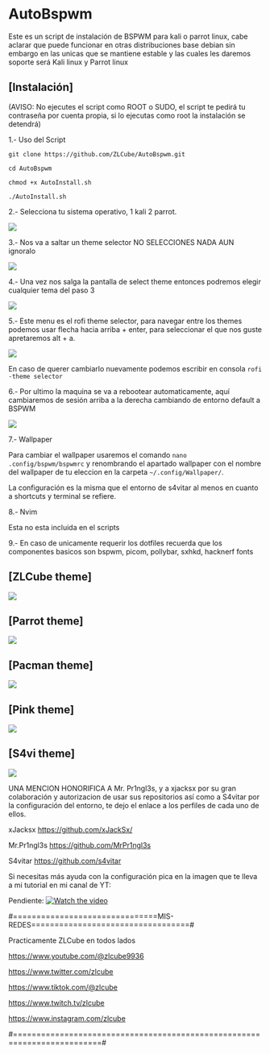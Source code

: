 # AutoBspwm

Este es un script de instalación de BSPWM para kali o parrot linux, cabe aclarar que puede funcionar en otras distribuciones base debian sin embargo en las unicas que se mantiene estable y las cuales les daremos soporte será Kali linux y Parrot linux

## [Instalación]
(AVISO: No ejecutes el script como ROOT o SUDO, el script te pedirá tu contraseña por cuenta propia, si lo ejecutas como root la instalación se detendrá)

1.- Uso del Script 

```
git clone https://github.com/ZLCube/AutoBspwm.git
```
```
cd AutoBspwm
```
```
chmod +x AutoInstall.sh
```
```
./AutoInstall.sh
```
2.- Selecciona tu sistema operativo, 1 kali 2 parrot.

![](https://github.com/ZLCube/AutoBspwm/blob/main/pics/menu.png)

3.- Nos va a saltar un theme selector NO SELECCIONES NADA AUN ignoralo

![](https://github.com/ZLCube/AutoBspwm/blob/main/pics/themes.png)

4.- Una vez nos salga la pantalla de select theme entonces podremos elegir cualquier tema del paso 3

![](https://github.com/ZLCube/AutoBspwm/blob/main/pics/select.png)

5.- Este menu es el rofi theme selector, para navegar entre los themes podemos usar flecha hacia arriba + enter, para seleccionar el que nos guste apretaremos alt + a.

![](https://github.com/ZLCube/AutoBspwm/blob/main/pics/rofi.png)

En caso de querer cambiarlo nuevamente podemos escribir en consola ```rofi -theme selector```

6.- Por ultimo la maquina se va a rebootear automaticamente, aquí cambiaremos de sesión arriba a la derecha cambiando de entorno default a BSPWM

![](https://github.com/ZLCube/AutoBspwm/blob/main/pics/bspwm.png)

7.- Wallpaper

Para cambiar el wallpaper usaremos el comando
``` nano .config/bspwm/bspwmrc ``` y renombrando el apartado wallpaper con el nombre del wallpaper de tu eleccion en la carpeta ```~/.config/Wallpaper/```.

La configuración es la misma que el entorno de s4vitar al menos en cuanto a shortcuts y terminal se refiere.

8.- Nvim

Esta no esta incluida en el scripts

9.- En caso de unicamente requerir los dotfiles recuerda que los componentes basicos son bspwm, picom, pollybar, sxhkd, hacknerf fonts


## [ZLCube theme]
![](https://github.com/ZLCube/AutoBspwm/blob/main/pics/Screenshot%202023-08-26%20151856.png)
## [Parrot theme]
![](https://github.com/ZLCube/AutoBspwm/blob/main/pics/Screenshot_2023-07-30_130115.png)
## [Pacman theme]
![](https://github.com/ZLCube/KaliBspwm/blob/main/Design%20preview%20(Useless)/Picture1.PNG)
## [Pink theme]
![](https://github.com/ZLCube/AutoBspwm/blob/main/pics/Screenshot%202023-09-27%20225812.png)
## [S4vi theme]
![](https://github.com/ZLCube/AutoBspwm/blob/main/pics/Screenshot%202023-09-28%20002751.png)

UNA MENCION HONORIFICA A Mr. Pr1ngl3s, y a xjacksx por su gran colaboración y autorizacion de usar sus repositorios así como a S4vitar por la configuración del entorno, te dejo el enlace a los perfiles de cada uno de ellos.

xJacksx https://github.com/xJackSx/

Mr.Pr1ngl3s https://github.com/MrPr1ngl3s

S4vitar https://github.com/s4vitar

Si necesitas más ayuda con la configuración pica en la imagen que te lleva a mi tutorial en mi canal de YT:

Pendiente: [![Watch the video](linkdeimagen)](linkdeyt)

#===============================MIS-REDES==================================#

Practicamente ZLCube en todos lados

https://www.youtube.com/@zlcube9936

https://www.twitter.com/zlcube

https://www.tiktok.com/@zlcube

https://www.twitch.tv/zlcube

https://www.instagram.com/zlcube

#=========================================================================#
